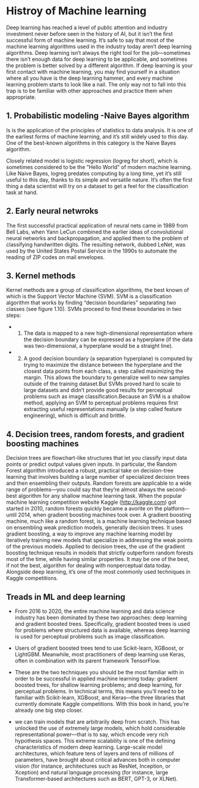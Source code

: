 # Histroy of Machine learning

Deep learning has reached a level of public attention and industry investment never before seen in the history of AI, but it isn’t the first successful form of machine learning. It’s safe to say that most of the machine learning algorithms used in the industry today aren’t deep learning algorithms. Deep learning isn’t always the right tool for the job—sometimes there isn’t enough data for deep learning to be applicable, and sometimes the problem is better solved by a different algorithm. If deep learning is your first contact with machine learning, you may find yourself in a situation where all you have is the deep learning hammer, and every machine learning problem starts to look like a nail. The only way not to fall into this trap is to be familiar with other approaches and practice them when appropriate.


## 1. Probabilistic modeling -Naive Bayes algorithm

Is is the application of the principles of statistics to data analysis. It is one of the earliest forms of machine learning, and it’s still widely used to this day. One of the best-known algorithms in this category is the Naive Bayes algorithm.

Closely related model is logistic regression (logreg for short), which is sometimes considered to be the “Hello World” of modern machine learning. Like Naive Bayes, logreg predates computing by a long time, yet it’s still useful to this day, thanks to its simple and versatile nature. It’s often the first thing a data scientist will try on a dataset to get a feel for the classification task at hand.

## 2. Early neural netwroks
The first successful practical application of neural nets came in 1989 from Bell Labs, when Yann LeCun combined the earlier ideas of convolutional neural networks and backpropagation, and applied them to the problem of classifying handwritten digits. The resulting network, dubbed LeNet, was used by the United States Postal Service in the 1990s to automate the reading of ZIP codes on mail envelopes.

## 3. Kernel methods
Kernel methods are a group of classification algorithms, the best known of which is the Support Vector Machine (SVM).
SVM is a classification algorithm that works by finding “decision boundaries” separating two classes (see figure 1.10). SVMs
proceed to find these boundaries in two steps:
- 1. The data is mapped to a new high-dimensional representation where the decision boundary can be expressed as a hyperplane (if the data was two-dimensional, a hyperplane would be a straight line).
- 2. A good decision boundary (a separation hyperplane) is computed by trying to maximize the distance between the hyperplane and the closest data points from each class, a step called maximizing the margin. This allows the boundary to generalize well to new samples outside of the training dataset.But SVMs proved hard to scale to large datasets and didn’t provide good results for perceptual problems such as image classification.Because an SVM is a shallow method, applying an SVM to perceptual problems requires first extracting useful representations manually (a step called feature engineering), which is difficult and brittle.

## 4. Decision trees, random forests, and gradient boosting machines
Decision trees are flowchart-like structures that let you classify input data points or predict output values given inputs.
In particular, the Random Forest algorithm introduced a robust, practical take on decision-tree learning that involves building a large number of specialized decision trees and then ensembling their outputs. Random forests are applicable to a wide range of problems—you could say that they’re almost always the second-best algorithm for any shallow machine learning task. When the popular machine learning competition website Kaggle (http://kaggle.com) got started in 2010, random forests quickly became a avorite on the platform—until 2014, when gradient boosting machines took over. A gradient boosting machine, much like a random forest, is a machine learning technique based on ensembling weak prediction models, generally decision trees. It uses gradient boosting, a way to improve any machine learning model by iteratively training new models that specialize in addressing the weak points of the previous models. Applied to decision trees, the use of the gradient boosting technique results in models that strictly outperform random forests most of the time, while having similar properties. It may be one of the best, if not the best, algorithm for dealing with nonperceptual data today. Alongside deep learning, it’s one of the most commonly used techniques in Kaggle competitions.

## Treads in ML and deep learning
- From 2016 to 2020, the entire machine learning and data science industry has been dominated by these two approaches: deep learning and gradient boosted trees. Specifically, gradient boosted trees is used for problems where structured data is available, whereas deep learning is used for perceptual problems such as image classification.
- Users of gradient boosted trees tend to use Scikit-learn, XGBoost, or LightGBM. Meanwhile, most practitioners of deep learning use Keras, often in combination with its parent framework TensorFlow.

- These are the two techniques you should be the most familiar with in order to be successful in applied machine learning today: gradient boosted trees, for shallow learning problems; and deep learning, for perceptual problems. In technical terms, this means you’ll need to be familiar with Scikit-learn, XGBoost, and Keras—the three libraries that currently dominate Kaggle competitions. With this book in hand, you’re already one big step closer.

- we can train models that are arbitrarily deep from scratch. This has unlocked the use of extremely large models, which hold considerable representational power—that is to say, which encode very rich hypothesis spaces. This extreme scalability is one of the defining characteristics of modern deep learning. Large-scale model architectures, which feature tens of layers and tens of millions of parameters, have brought about critical advances both in computer vision (for instance, architectures such as ResNet, Inception, or Xception) and natural language processing (for instance, large Transformer-based architectures such as BERT, GPT-3, or XLNet).


